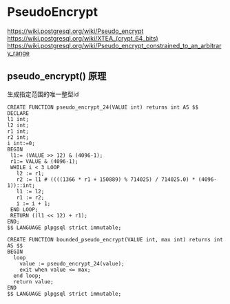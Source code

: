 # PseudoEncrypt

<https://wiki.postgresql.org/wiki/Pseudo_encrypt>
<https://wiki.postgresql.org/wiki/XTEA_(crypt_64_bits)>
<https://wiki.postgresql.org/wiki/Pseudo_encrypt_constrained_to_an_arbitrary_range>

## pseudo_encrypt() 原理

生成指定范围的唯一整型id

```plpgsql
CREATE FUNCTION pseudo_encrypt_24(VALUE int) returns int AS $$
DECLARE
l1 int;
l2 int;
r1 int;
r2 int;
i int:=0;
BEGIN
 l1:= (VALUE >> 12) & (4096-1);
 r1:= VALUE & (4096-1);
 WHILE i < 3 LOOP
   l2 := r1;
   r2 := l1 # ((((1366 * r1 + 150889) % 714025) / 714025.0) * (4096-1))::int;
   l1 := l2;
   r1 := r2;
   i := i + 1;
 END LOOP;
 RETURN ((l1 << 12) + r1);
END;
$$ LANGUAGE plpgsql strict immutable;

CREATE FUNCTION bounded_pseudo_encrypt(VALUE int, max int) returns int AS $$
BEGIN
  loop
    value := pseudo_encrypt_24(value);
    exit when value <= max;
  end loop;
  return value;
END
$$ LANGUAGE plpgsql strict immutable;
```
